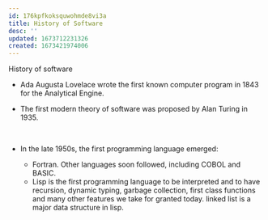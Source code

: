 ```yaml
---
id: 176kpfkoksquwohmde8vi3a
title: History of Software
desc: ''
updated: 1673712231326
created: 1673421974006
---
```


History of software

-   Ada Augusta Lovelace wrote the first known computer program in 1843 for the Analytical Engine.


-   The first modern theory of software was proposed by Alan Turing in 1935.

 

-   In the late 1950s, the first programming language emerged:

    -   Fortran. Other languages soon followed, including COBOL and BASIC.
    - Lisp is the first programming language to be interpreted and to have recursion, dynamic typing, garbage collection, first class functions and many other features we take for granted today. linked list is a major data structure in lisp.

 
